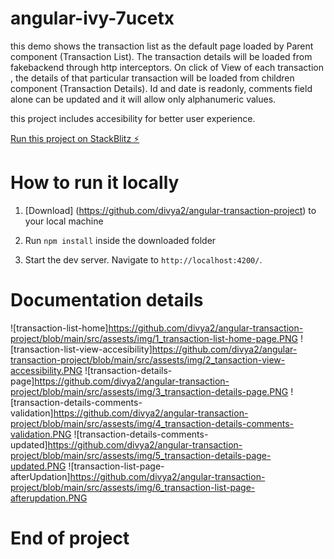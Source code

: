 # angular-ivy-7ucetx

this demo shows the transaction list as the default page loaded by Parent component (Transaction List). The transaction details will be loaded from fakebackend through http interceptors. On click of View of each transaction , the details of that particular transaction will be loaded from children component (Transaction Details). Id and date is readonly, comments field alone can be updated and it will allow only alphanumeric values.

this project includes accesibility for better user experience.

[Run this project on StackBlitz ⚡️](https://stackblitz.com/edit/angular-ivy-7ucetx)

# How to run it locally

1. [Download] (https://github.com/divya2/angular-transaction-project) to your local machine

2. Run `npm install` inside the downloaded folder

3. Start the dev server. Navigate to `http://localhost:4200/`.

# Documentation details

![transaction-list-home]https://github.com/divya2/angular-transaction-project/blob/main/src/assests/img/1_transaction-list-home-page.PNG
![transaction-list-view-accesibility]https://github.com/divya2/angular-transaction-project/blob/main/src/assests/img/2_tansaction-view-accessibility.PNG
![transaction-details-page]https://github.com/divya2/angular-transaction-project/blob/main/src/assests/img/3_transaction-details-page.PNG
![transaction-details-comments-validation]https://github.com/divya2/angular-transaction-project/blob/main/src/assests/img/4_transaction-details-comments-validation.PNG
![transaction-details-comments-updated]https://github.com/divya2/angular-transaction-project/blob/main/src/assests/img/5_transaction-details-page-updated.PNG
![transaction-list-page-afterUpdation]https://github.com/divya2/angular-transaction-project/blob/main/src/assests/img/6_transaction-list-page-afterupdation.PNG

# End of project
